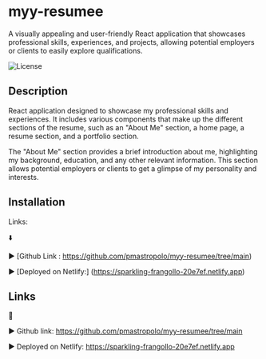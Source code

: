 # myy-resumee
A visually appealing and user-friendly React application that showcases professional skills, experiences, and projects, allowing potential employers or clients to easily explore  qualifications. 

![License](https://img.shields.io/badge/license-MIT-pink.svg?style=for-the-badge)

## Description

React application designed to showcase my professional skills and experiences. It includes various components that make up the different sections of the resume, such as an "About Me" section, a home page, a resume section, and a portfolio section.

The "About Me" section provides a brief introduction about me, highlighting my background, education, and any other relevant information. This section allows potential employers or clients to get a glimpse of my personality and interests.

## Installation

Links:

:arrow_down:

:arrow_forward: [Github Link : https://github.com/pmastropolo/myy-resumee/tree/main)

:arrow_forward: [Deployed on Netlify:] (https://sparkling-frangollo-20e7ef.netlify.app)

## Links

:open_file_folder:

:arrow_forward: Github link: https://github.com/pmastropolo/myy-resumee/tree/main

:arrow_forward: Deployed on Netlify: https://sparkling-frangollo-20e7ef.netlify.app


